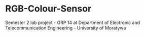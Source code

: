 # RGB-Colour-Sensor
Semester 2 lab project - GRP 14 at Department of Electronic and Telecommunication Engineering - University of Moratywa

